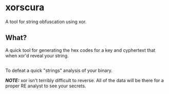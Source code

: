 # xorscura

A tool for string obfuscation using xor.

## What?

A quick tool for generating the hex codes for a key and cyphertext that when xor'd reveal your string.

##

To defeat a quick "strings" analysis of your binary. 

___NOTE:___ xor isn't terribly difficult to reverse. All of the data will be there for a proper RE analyst to see your secrets. 
